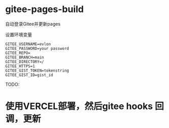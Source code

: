 # gitee-pages-build
自动登录Gitee并更新pages

设置环境变量
```
GITEE_USERNAME=evlon
GITEE_PASSWORD=your password
GITEE_REPO=
GITEE_BRANCH=main
GITEE_DIRECTORY=/
GITEE_HTTPS=1
GITEE_GIST_TOKEN=tokenstring
GITEE_GIST_ID=gist_id
```

TODO:
# 使用VERCEL部署，然后gitee hooks 回调，更新